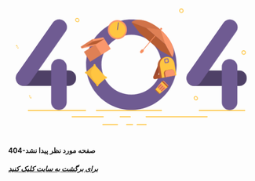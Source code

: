 
<html lang="fa">
<head>
    <meta charset="UTF-8">
    <meta name="viewport" content="width=device-width, initial-scale=1.0">
    <title>404</title>
    <link rel="stylesheet" href="css/style.css">
    <link rel="stylesheet" href="css/animate-icon.css">
    <style>
        .cls-1 {
  fill: #ffc541;
}
.cls-2 {
  fill: #4e4066;
}
.cls-3 {
  fill: #6f5b92;
}
.cls-4 {
  fill: #f78d5e;
}
.cls-5 {
  fill: #fa976c;
}
.cls-6,
.cls-7,
.cls-8 {
  fill: #b65c32;
}
.cls-10,
.cls-6 {
  opacity: 0.6;
}
.cls-7 {
  opacity: 0.4;
}
.cls-9 {
  fill: #f4b73b;
}
.cls-11 {
  fill: #f9c358;
}
.cls-12 {
  fill: #9b462c;
}
.cls-13 {
  fill: #aa512e;
}
.cls-14 {
  fill: #7d6aa5;
}
/* animations */
.wheel {
  animation: wheel-rotate 6s ease infinite;
  transform-origin: center;
  transform-box: fill-box;
}
@keyframes wheel-rotate {
  50% {
    transform: rotate(360deg);
    animation-timing-function: cubic-bezier(0.55, 0.085, 0.68, 0.53);
  }
  100% {
    transform: rotate(960deg)
  }
}
.clock-hand-1 {
  animation: clock-rotate 3s linear infinite;
  transform-origin: bottom;
  transform-box: fill-box;
}
.clock-hand-2 {
  animation: clock-rotate 6s linear infinite;
  transform-origin: bottom;
  transform-box: fill-box;
}
@keyframes clock-rotate {
  100% {
    transform: rotate(360deg)
  }
}
#box-top {
  animation: box-top-anim 2s linear infinite;
  transform-origin: right top;
  transform-box: fill-box;
}
@keyframes box-top-anim {
  50% {
    transform: rotate(-5deg)
  }
}
#umbrella {
  animation: umbrella-anim 6s linear infinite;
  transform-origin: center;
  transform-box: fill-box;
}
@keyframes umbrella-anim {
  25% {
    transform: translateY(10px) rotate(5deg);
  }
  75% {
    transform: rotate(-5deg);
  }
}
#cup {
  animation: cup-rotate 3s cubic-bezier(0.455, 0.03, 0.515, 0.955) infinite;
  transform-origin: top left;
  transform-box: fill-box;
}
@keyframes cup-rotate {
  50% {
    transform: rotate(-5deg)
  }
}
#pillow {
  animation: pillow-anim 3s linear infinite;
  transform-origin: center;
  transform-box: fill-box;
}
@keyframes pillow-anim {
  25% {
    transform: rotate(10deg) translateY(5px)
  }
  75% {
    transform: rotate(-10deg)
  }
}
#stripe {
  animation: stripe-anim 3s linear infinite;
  transform-origin: center;
  transform-box: fill-box;
}
@keyframes stripe-anim {
  25% {
    transform: translate(10px, 0) rotate(-10deg)
  }
  75% {
    transform: translateX(10px)
  }
}
#bike {
  animation: bike-anim 6s ease infinite;
}
@keyframes bike-anim {
  0% {
    transform: translateX(-1300px)
  }
  50% {
    transform: translateX(0);
    animation-timing-function: cubic-bezier(0.47, 0, 0.745, 0.715);
  }
  100% {
    transform: translateX(1300px)
  }
}
#rucksack {
  animation: ruck-anim 3s linear infinite;
  transform-origin: top;
  transform-box: fill-box;
}
@keyframes ruck-anim {
  50% {
    transform: rotate(5deg)
  }
}
.circle {
  animation: circle-anim ease infinite;
  transform-origin: center;
  transform-box: fill-box;
  perspective: 0px;
}
.circle.c1 {
  animation-duration: 2s
}
.circle.c2 {
  animation-duration: 3s
}
.circle.c3 {
  animation-duration: 1s
}
.circle.c4 {
  animation-duration: 1s
}
.circle.c5 {
  animation-duration: 2s
}
.circle.c6 {
  animation-duration: 3s
}
@keyframes circle-anim {
  50% {
    transform: scale(.2) rotateX(360deg) rotateY(360deg)
  }
}
.four,
#ou {
  animation: four-anim cubic-bezier(0.39, 0.575, 0.565, 1) infinite;
}
.four.a {
  transform-origin: bottom left;
  animation-duration: 3s;
  transform-box: fill-box;
}
.four.b {
  transform-origin: bottom right;
  animation-duration: 3s;
  transform-box: fill-box;
}
#ou {
  animation-duration: 6s;
  transform-origin: center;
  transform-box: fill-box;
}
@keyframes four-anim {
  50% {
    transform: scale(.98)
  }
}
    </style>
</head>
<body>
    <div class="loader-active">
        <div class="progress"></div>
        <div class="progress"></div>
        <div class="progress"></div>
    </div>
    <div class="wrapper"><svg xmlns="http://www.w3.org/2000/svg" viewBox="0 0 1920 1080">
  
  <g id="Layer_12 yellow-back-fig" data-name="Layer 12">
    <path class="cls-1" d="M600.87,872H156a4,4,0,0,0-3.78,4.19h0a4,4,0,0,0,3.78,4.19H600.87a4,4,0,0,0,3.78-4.19h0A4,4,0,0,0,600.87,872Z"/>
    <rect class="cls-1" x="680.91" y="871.98" width="513.38" height="8.39" rx="4.19" ry="4.19"/>
    <path class="cls-1" d="M1480,876.17h0c0,2.32,2.37,4.19,5.3,4.19h350.61c2.93,0,5.3-1.88,5.3-4.19h0c0-2.32-2.37-4.19-5.3-4.19H1485.26C1482.33,872,1480,873.86,1480,876.17Z"/>
    <rect class="cls-1" x="492.21" y="920.64" width="249.8" height="8.39" rx="4.19" ry="4.19"/>
    <path class="cls-1" d="M1549.14,924.84h0a4.19,4.19,0,0,0-4.19-4.19H1067.46a14.66,14.66,0,0,1,.35,3.21v1A4.19,4.19,0,0,0,1072,929h472.94A4.19,4.19,0,0,0,1549.14,924.84Z"/>
    <path class="cls-1" d="M865.5,924.84h0a4.19,4.19,0,0,0,4.19,4.19h82.37a12.28,12.28,0,0,1-.19-2v-2.17a4.19,4.19,0,0,0-4.19-4.19h-78A4.19,4.19,0,0,0,865.5,924.84Z"/>
    <rect class="cls-1" x="915.6" y="981.47" width="54.72" height="8.39" rx="4.19" ry="4.19"/>
    <path class="cls-1" d="M730.33,985.67h0c0,2.32,4.23,4.19,9.44,4.19h104.3c5.22,0,9.44-1.88,9.44-4.19h0c0-2.32-4.23-4.19-9.44-4.19H739.78C734.56,981.47,730.33,983.35,730.33,985.67Z"/>
    <rect class="cls-1" x="997.06" y="981.47" width="78.11" height="8.39" rx="4.19" ry="4.19"/>
    
   <g id="round-conf">
    <path class="cls-1 circle c1" d="M536.41,155.14a17.77,17.77,0,1,0,17.77,17.77A17.77,17.77,0,0,0,536.41,155.14Zm0,28.68a10.9,10.9,0,1,1,10.9-10.9A10.9,10.9,0,0,1,536.41,183.81Z"/>
    <path class="cls-1 circle c2" d="M1345.09,82.44a17.77,17.77,0,1,0,17.77,17.77A17.77,17.77,0,0,0,1345.09,82.44Zm0,28.68a10.9,10.9,0,1,1,10.9-10.9A10.9,10.9,0,0,1,1345.09,111.12Z"/>
    <path class="cls-1 circle c3" d="M70.12,363A17.77,17.77,0,1,0,87.89,380.8,17.77,17.77,0,0,0,70.12,363Zm0,28.68A10.9,10.9,0,1,1,81,380.8,10.9,10.9,0,0,1,70.12,391.7Z"/>
    <path class="cls-1 circle c4" d="M170.47,751.82a17.77,17.77,0,1,0,17.77,17.77A17.77,17.77,0,0,0,170.47,751.82Zm0,28.68a10.9,10.9,0,1,1,10.9-10.9A10.9,10.9,0,0,1,170.47,780.5Z"/>
    <path class="cls-1 circle c5" d="M1457.34,762.73a17.77,17.77,0,1,0,17.77,17.77A17.77,17.77,0,0,0,1457.34,762.73Zm0,28.68a10.9,10.9,0,1,1,10.9-10.9A10.9,10.9,0,0,1,1457.34,791.4Z"/>
    <path class="cls-1 circle c6" d="M1829.15,407.49a17.77,17.77,0,1,0,17.77,17.77A17.77,17.77,0,0,0,1829.15,407.49Zm0,28.68a10.9,10.9,0,1,1,10.9-10.9A10.9,10.9,0,0,1,1829.15,436.17Z"/>
    </g>
  </g>
  <g id="fortyfour" data-name="Layer 2">
    <g class="four a">
      <rect class="cls-2" x="233.74" y="391.14" width="120.71" height="466.29" rx="57.1" ry="57.1" transform="translate(918.39 330.19) rotate(90)"/>
      <rect class="cls-3" x="333.83" y="475.1" width="120.71" height="396.88" rx="60.36" ry="60.36"/>
      <rect class="cls-3" x="197.13" y="122.89" width="120.71" height="604.75" rx="60.36" ry="60.36" transform="translate(290.49 -70.78) rotate(35)"/>
    </g>
    <g class="four b">
      <rect class="cls-2" x="1558.84" y="391.91" width="120.71" height="466.29" rx="57.1" ry="57.1" transform="translate(2244.26 -994.14) rotate(90)"/>
      <rect class="cls-3" x="1658.92" y="475.87" width="120.71" height="396.88" rx="60.36" ry="60.36"/>
      <rect class="cls-3" x="1522.22" y="123.66" width="120.71" height="604.75" rx="60.36" ry="60.36" transform="translate(530.57 -830.68) rotate(35)"/>
    </g>
    <path class="cls-3" id="ou" d="M956.54,168.2c-194.34,0-351.89,157.55-351.89,351.89S762.19,872,956.54,872s351.89-157.55,351.89-351.89S1150.88,168.2,956.54,168.2Zm0,584.49c-128.46,0-232.6-104.14-232.6-232.6s104.14-232.6,232.6-232.6,232.6,104.14,232.6,232.6S1085,752.69,956.54,752.69Z"/>
  </g>
  <g id="umbrella" data-name="Layer 3">
    <g>
      <circle class="cls-4" cx="1187.53" cy="240.3" r="7.66" transform="translate(236.36 990.8) rotate(-49.71)"/>
      <g>
        <path class="cls-5" d="M1219.56,359.67l55,100.52c32.7-48.48-6.87-142.43-91.75-214.38-84.41-71.55-183-95.33-225.81-56l114.21,44.14Z"/>
        <path class="cls-6" d="M1182.79,245.81c-84.41-71.55-183-95.33-225.81-56l114.21,44.14Z"/>
        <polygon class="cls-7" points="1182.79 245.81 1071.19 233.91 1219.56 359.67 1182.79 245.81"/>
      </g>
      <polygon class="cls-8" points="1180.91 409.02 1274.54 460.19 1219.56 359.67 1071.19 233.91 956.98 189.76 1021.95 274.29 1180.91 409.02"/>
      <g>
        <rect class="cls-4" x="997.45" y="358.35" width="175.58" height="5.1" transform="translate(108.21 955.38) rotate(-49.71)"/>
        <rect class="cls-4" x="1028.09" y="399.36" width="21.46" height="32.27" rx="10.73" ry="10.73" transform="translate(515.04 -573.16) rotate(40.29)"/>
      </g>
    </g>
  </g>
  <g id="pillow" data-name="Layer 4">
    <path class="cls-1" d="M754,627.07c7,.54,12.92-2.82,13.35-7.59s-4.95-9.24-12-9.87a18.55,18.55,0,0,0-2.17,0l-74.9-81.64c0-.1,0-.19,0-.29,0-7.09-4-12.83-8.8-12.81s-8.75,5.77-8.73,12.87c0,0,0,.09,0,.13l-50.21,46.07h-.09c-7.06-.63-13.14,2.77-13.57,7.59s4.87,9.16,11.85,9.84l76.08,82.92s0,0,0,.06c0,7.09,4,12.83,8.8,12.81s8.65-5.66,8.71-12.65Z"/>
    <path class="cls-9" d="M669.46,514.82c-4.77-.83-8.75,5.77-8.73,12.87,0,0,0,.09,0,.13l-50.21,46.07h-.09c-7.06-.63-13.14,2.77-13.57,7.59s4.87,9.16,11.85,9.84l76.08,82.92s0,0,0,.06c0,7.09,4,12.83,8.8,12.81s8.65-5.66,8.71-12.65C570.55,573,702.07,520.47,669.46,514.82Z"/>
  </g>
  <g id="cup" data-name="Layer 7">
    <polygon class="cls-1" points="1173.69 748.21 1140.52 715.42 1195.79 647.35 1241.13 692.16 1173.69 748.21"/>
    <polygon class="cls-8" points="1173.69 748.21 1140.52 715.42 1143.93 711.27 1177.81 744.75 1173.69 748.21"/>
    <polygon class="cls-5" points="1194.68 731.46 1157.04 694.24 1183.8 661.7 1226.91 704.32 1194.68 731.46"/>
    <g class="cls-10">
      <path class="cls-8" d="M1176.32,667.78h0a4.19,4.19,0,0,1,4.19,4.19v33.54a0,0,0,0,1,0,0h-8.38a0,0,0,0,1,0,0V672a4.19,4.19,0,0,1,4.19-4.19Z" transform="translate(822.53 -628.67) rotate(44.67)"/>
      <path class="cls-8" d="M1172.73,709.7l23.58-23.85a4.19,4.19,0,0,1,5.92,0h0a4.19,4.19,0,0,1,0,5.92l-23.58,23.85Z"/>
      <path class="cls-8" d="M1185.11,722.09l23.58-23.85a4.19,4.19,0,0,1,5.92,0h0a4.19,4.19,0,0,1,0,5.92L1191.06,728Z"/>
    </g>
    <path class="cls-5" d="M1197.85,660.5h45.69a5.7,5.7,0,0,1,5.7,5.7v8.32a0,0,0,0,1,0,0h-57.09a0,0,0,0,1,0,0v-8.32A5.7,5.7,0,0,1,1197.85,660.5Z" transform="translate(829.53 -667.66) rotate(45)"/>
    <path class="cls-8" d="M1191.49,664.74h53.94a5.25,5.25,0,0,1,5.25,5.25v4.79a0,0,0,0,1,0,0h-64.44a0,0,0,0,1,0,0V670a5.25,5.25,0,0,1,5.25-5.25Z" transform="translate(822.83 -663.17) rotate(44.67)"/>
  </g>
  <g id="clock" data-name="Layer 8">
    <circle class="cls-5" cx="847.7" cy="247.59" r="74.66" transform="translate(-32.91 314.05) rotate(-20.6)"/>
    <circle class="cls-1" cx="847.7" cy="247.59" r="63.44" transform="translate(-32.91 314.05) rotate(-20.6)"/>
    <rect class="cls-3 clock-hand-1" x="845" y="189.5" width="6.04" height="58" rx="3.02" ry="3.02" />
    <rect class="cls-3 clock-hand-2" x="845" y="209.5" width="6.04" height="38" rx="3.02" ry="3.02" transform="translate(1611.22 -230.4) rotate(130.4)"/>
        <circle class="cls-3" cx="847.7" cy="247.59" transform="translate(-32.91 314.05) rotate(-20.6)" r="3" />
  </g>
  <g id="box" data-name="Layer 9">
    <g id="box-top"><polygon class="cls-8" points="569.71 382.28 653.74 329.39 747.13 320.1 679.2 369.85 569.71 382.28"></polygon>    
    <polygon class="cls-5" points="691.95 367.2 570.87 392.34 565.32 383.35 687.8 357.45 691.95 367.2"></polygon>
    <polygon class="cls-5" points="661.54 337.48 570.87 392.34 562.42 378.92 652.25 322.38 658.12 321.34 661.54 337.48"></polygon><polygon class="cls-7" points="661.54 337.48 570.87 392.34 562.42 378.92 652.25 322.38 658.12 321.34 661.54 337.48"></polygon><polygon class="cls-5" points="747.13 320.1 661.54 337.48 652.25 322.38 738.4 307.1 747.13 320.1"></polygon>
    </g>
      <path class="cls-5" d="M588.28,420.26s3.44,5.2,5.19,8l43.1,68.48,158.81-100-43.1-68.48q-2.63-4.17-5.47-8Z"></path>
      <path class="cls-7" d="M588.28,420.26s3.44,5.2,5.19,8l43.1,68.48,158.81-100-43.1-68.48q-2.63-4.17-5.47-8Z"></path>
    <rect class="cls-5" x="693.73" y="335.51" width="83.99" height="90.58" transform="translate(-89.78 450.43) rotate(-32.19)"></rect>
    
    
    
  </g>
  
  <g id="rucksack" data-name="Layer 6">
    <g id="stripe"><path class="cls-12" d="M1200.32,473.91h0a13.74,13.74,0,0,0-18.41,7.44l-55,129.86a14.82,14.82,0,0,0,7.13,19.21h0a13.74,13.74,0,0,0,18.41-7.44l55-129.86A14.82,14.82,0,0,0,1200.32,473.91Z"/>
    <path class="cls-13" d="M1202.18,606.34h0a14,14,0,0,0-16.18-11.8l-48.83,9c-7.59,1.4-12.66,9-11.31,16.89h0a14,14,0,0,0,16.18,11.8l48.83-9C1198.46,621.82,1203.53,614.26,1202.18,606.34Z"/>
    </g>
    <path class="cls-8" d="M1300.86,603l-122.93,22.74-15.44-90.91c-5.75-33.86,15.89-66.17,48.34-72.18l11.58-2.08c32.45-6,57.26,17.66,63,51.51Z"/>
    <path class="cls-1" d="M1307,601.91l-112.32,20.78-15.9-93.61c-5.5-32.36,15.19-63.25,46.2-69h0c31-5.74,60.62,15.85,66.12,48.21Z"/>
    <path class="cls-8" d="M1296.76,603.8,1215,618.92l-4.89-28.77c-2.11-12.42,5.83-24.27,17.73-26.47l38.67-7.15c11.9-2.2,23.26,6.08,25.37,18.5Z"/>
    <path class="cls-5" d="M1296.76,603.8l-73.41,13.58-4.92-29c-2-11.62,5.45-22.72,16.6-24.78l33.07-6.12c11.14-2.06,21.77,5.69,23.75,17.32Z"/>
    <path class="cls-4" d="M1231.77,469.69l-13.42,2.48a10.25,10.25,0,0,0-8,11.92l2.38,14a9.9,9.9,0,0,0,11.42,8.33l13.42-2.48a10.25,10.25,0,0,0,8-11.92l-2.38-14A9.9,9.9,0,0,0,1231.77,469.69Zm7.17,20.84a6.39,6.39,0,0,1-5,7.43l-8.36,1.55a6.17,6.17,0,0,1-7.12-5.19l-1.48-8.73a6.39,6.39,0,0,1,5-7.43l8.36-1.55a6.17,6.17,0,0,1,7.12,5.19Z"/>
    <path class="cls-14" d="M1233.74,471.13l-13.42,2.48a10.25,10.25,0,0,0-8,11.92l2.38,14a9.9,9.9,0,0,0,11.42,8.33l13.42-2.48a10.25,10.25,0,0,0,8-11.92l-2.38-14A9.9,9.9,0,0,0,1233.74,471.13Zm7.17,20.84a6.39,6.39,0,0,1-5,7.43l-8.36,1.55a6.17,6.17,0,0,1-7.12-5.19L1219,487a6.39,6.39,0,0,1,5-7.43l8.36-1.55a6.17,6.17,0,0,1,7.12,5.19Z"/>
  </g>
  <g id="bike" data-name="Layer 5">
    <path class="cls-8 wheel" d="M1139.82,780.44a76.59,76.59,0,1,0-57.9,91.53A76.59,76.59,0,0,0,1139.82,780.44Zm-28.12,6.33a47.59,47.59,0,0,1,.83,15.8c-30.14-6.28-47.68-21.65-54.39-52.52A47.73,47.73,0,0,1,1111.69,786.77Zm-70.46-30.9c10.35,26.88,10.14,50.4-13.73,70.77a47.67,47.67,0,0,1,13.73-70.77Zm34.35,88a47.55,47.55,0,0,1-34.94-5.62c16.8-20.36,41.71-25.94,67.09-19.46A47.66,47.66,0,0,1,1075.58,843.85Z"/>
    <path class="cls-8 wheel" d="M864.89,789.69a76.59,76.59,0,1,0-66.13,85.78A76.59,76.59,0,0,0,864.89,789.69Zm-28.59,3.7a47.59,47.59,0,0,1-.64,15.81c-29.43-9-45.47-26-49.3-57.33A47.73,47.73,0,0,1,836.3,793.39ZM769,756.1c7.82,27.72,5.43,51.12-20.22,69.2A47.67,47.67,0,0,1,769,756.1Zm26.06,90.78a47.55,47.55,0,0,1-34.27-8.83c18.61-18.72,43.93-22,68.6-13.16A47.66,47.66,0,0,1,795.06,846.88Z"/>
    <g>
      <rect class="cls-1" x="871.39" y="693.37" width="12.87" height="53.21" transform="translate(-165.97 273.38) rotate(-16.19)"/>
      <path class="cls-5" d="M813.93,679.35c-3.72-5.2,2.24-18.5,9.16-16.13,33.43,11.46,73.85,10.45,73.85,10.45,8.84.15,14.44,10.34,7.27,15.48-14.36,8.79-33.13,17-56.35,9.76C830.17,693.41,819.83,687.6,813.93,679.35Z"/>
      <path class="cls-7" d="M813.93,679.35c-3.72-5.2,2.24-18.5,9.16-16.13,33.43,11.46,73.85,10.45,73.85,10.45,8.84.15,14.44,10.34,7.27,15.48-14.36,8.79-33.13,17-56.35,9.76C830.17,693.41,819.83,687.6,813.93,679.35Z"/>
      <path class="cls-5" d="M817.15,680.06c-3.59-5,1.69-16.51,8.37-14.22,32.3,11.09,71.41,7.83,71.41,7.83,8.54.14,17.45,9.94,7.43,15.88-13.87,8.51-32,16.44-54.44,9.44C832.84,693.67,822.85,688,817.15,680.06Z"/>
    </g>
    <g>
      <circle class="cls-9" cx="1022.66" cy="599.55" r="11.57" transform="translate(-4.86 8.38) rotate(-0.47)"/>
      <path class="cls-1" d="M1069.76,792.37l-34.89-96.74,1.93-.8-1.71-4.15-1.74.72-13.26-36.76,1.27-.42-2.25-6.76,5.94-2-2.57-7.72-9.7,3.22c-11.55-22.55,2-36.33,15-41.86l-5.57-8.81c-23,10.29-29.61,28.75-19.53,54l-9.38,3.12,2.56,7.72,5.47-1.82,2.25,6.76,2.36-.78,13.62,37.76-2.35,1,1.71,4.15,2.16-.89,34.65,96.09a7.47,7.47,0,0,0,9.56,4.49h0A7.47,7.47,0,0,0,1069.76,792.37Z"/>
      <circle class="cls-11" cx="1027.9" cy="587.94" r="12.99" transform="translate(-4.77 8.42) rotate(-0.47)"/>
    </g>
    <path class="cls-5" d="M1021.29,654l-17.73,6.15,1.72,5.59-31.41,82.36c-19.35,32.53-66.3,36.72-75.56,16.68l-7.09-21.5L879,747.1l3.28,10.09-94.65,33.95c-11.49,2.29-11.85,15.79-2.61,17.84,0,0,39.11,3.66,103,9.5a92.75,92.75,0,0,0,40.89-5.29c44.32-16.56,57.73-50.67,57.73-50.67l26.82-67.26a1.37,1.37,0,0,1,2.53,0l1.42,3.33,17.75-7.62Z"/>
    <path class="cls-7" d="M1021.29,654l-17.73,6.15,1.72,5.59-31.41,82.36c-19.35,32.53-66.3,36.72-75.56,16.68l-7.09-21.5L879,747.1l3.28,10.09-94.65,33.95c-11.49,2.29-11.85,15.79-2.61,17.84,0,0,39.11,3.66,103,9.5a92.75,92.75,0,0,0,40.89-5.29c44.32-16.56,57.73-50.67,57.73-50.67l26.82-67.26a1.37,1.37,0,0,1,2.53,0l1.42,3.33,17.75-7.62Z"/>
  </g>
</svg>
</div>
    <h4>404-صفحه مورد نظر پیدا نشد</h4>
    <h5><a href="https://technopediait.github.io/pages">برای برگشت به سایت کلیک کنید</a></h5>
    <script src="js/script.js"> </script>
</body>
</html>
